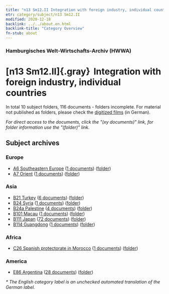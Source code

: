 ```yaml
---
title: "n13 Sm12.II Integration with foreign industry, individual countries"
etr: category/subject/n13 Sm12.II
modified: 2020-12-18
backlink: ../../about.en.html
backlink-title: "Category Overview"
fn-stub: about
---
```


### Hamburgisches Welt-Wirtschafts-Archiv (HWWA)
# [n13 Sm12.II]{.gray}&#8201; Integration with foreign industry, individual countries&#160; 





In total 10 subject folders, 116 documents - folders incomplete.
For material not published as folders, please check the [digitized films](/film/h1_sh) (in German).

_For direct access to the documents, click the "(xy documents)" link, for folder information use the "(folder)" link._

## Subject archives



### Europe

- [A6 Southeastern Europe](../../../geo/about.en.html#A6) (<a href="https://dfg-viewer.de/show/?tx_dlf[id]=https://pm20.zbw.eu/mets/sh/1409xx/140900/1451xx/145112/public.mets.en.xml" target="_blank">1 documents</a>) ([folder](http://purl.org/pressemappe20/folder/sh/140900,145112))
- [A7 Orient](../../../geo/about.en.html#A7) (<a href="https://dfg-viewer.de/show/?tx_dlf[id]=https://pm20.zbw.eu/mets/sh/1409xx/140902/1451xx/145112/public.mets.en.xml" target="_blank">1 documents</a>) ([folder](http://purl.org/pressemappe20/folder/sh/140902,145112))

### Asia

- [B21 Turkey](../../../geo/about.en.html#B21) (<a href="https://dfg-viewer.de/show/?tx_dlf[id]=https://pm20.zbw.eu/mets/sh/1411xx/141111/1451xx/145112/public.mets.en.xml" target="_blank">6 documents</a>) ([folder](http://purl.org/pressemappe20/folder/sh/141111,145112))
- [B24 Syria](../../../geo/about.en.html#B24) (<a href="https://dfg-viewer.de/show/?tx_dlf[id]=https://pm20.zbw.eu/mets/sh/1411xx/141114/1451xx/145112/public.mets.en.xml" target="_blank">1 documents</a>) ([folder](http://purl.org/pressemappe20/folder/sh/141114,145112))
- [B24a Palestine](../../../geo/about.en.html#B24a) (<a href="https://dfg-viewer.de/show/?tx_dlf[id]=https://pm20.zbw.eu/mets/sh/1411xx/141115/1451xx/145112/public.mets.en.xml" target="_blank">4 documents</a>) ([folder](http://purl.org/pressemappe20/folder/sh/141115,145112))
- [B101 Macau](../../../geo/about.en.html#B101) (<a href="https://dfg-viewer.de/show/?tx_dlf[id]=https://pm20.zbw.eu/mets/sh/1412xx/141267/1451xx/145112/public.mets.en.xml" target="_blank">1 documents</a>) ([folder](http://purl.org/pressemappe20/folder/sh/141267,145112))
- [B111 Japan](../../../geo/about.en.html#B111) (<a href="https://dfg-viewer.de/show/?tx_dlf[id]=https://pm20.zbw.eu/mets/sh/1412xx/141272/1451xx/145112/public.mets.en.xml" target="_blank">72 documents</a>) ([folder](http://purl.org/pressemappe20/folder/sh/141272,145112))
- [B114 Guangdong](../../../geo/about.en.html#B114) (<a href="https://dfg-viewer.de/show/?tx_dlf[id]=https://pm20.zbw.eu/mets/sh/1412xx/141275/1451xx/145112/public.mets.en.xml" target="_blank">1 documents</a>) ([folder](http://purl.org/pressemappe20/folder/sh/141275,145112))

### Africa

- [C26 Spanish protectorate in Morocco](../../../geo/about.en.html#C26) (<a href="https://dfg-viewer.de/show/?tx_dlf[id]=https://pm20.zbw.eu/mets/sh/1413xx/141359/1451xx/145112/public.mets.en.xml" target="_blank">1 documents</a>) ([folder](http://purl.org/pressemappe20/folder/sh/141359,145112))

### America

- [E86 Argentina](../../../geo/about.en.html#E86) (<a href="https://dfg-viewer.de/show/?tx_dlf[id]=https://pm20.zbw.eu/mets/sh/1416xx/141692/1451xx/145112/public.mets.en.xml" target="_blank">28 documents</a>) ([folder](http://purl.org/pressemappe20/folder/sh/141692,145112))


_* The English category label is an unchecked automated translation of the German label._

